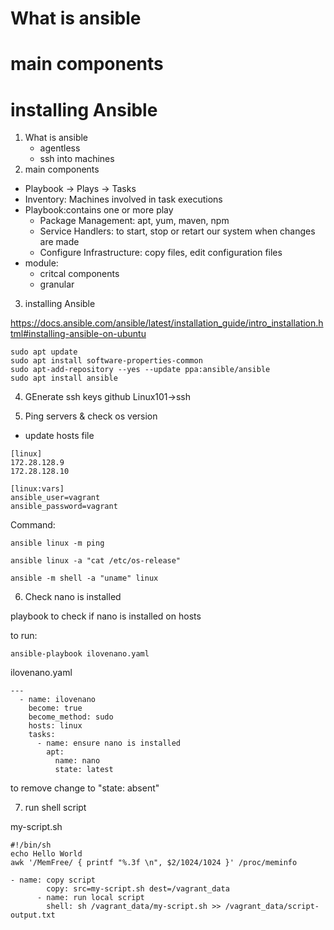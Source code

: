 # What is ansible
# main components
# installing Ansible

1. What is ansible
   * agentless
   * ssh into machines 
2. main components
  * Playbook -> Plays -> Tasks
  * Inventory: Machines involved in task executions
  * Playbook:contains one or more play
      * Package Management: apt, yum, maven, npm
      * Service Handlers: to start, stop or retart our system when changes are made
      * Configure Infrastructure: copy files, edit configuration files
  * module: 
    * critcal components
    * granular
  
3. installing Ansible

https://docs.ansible.com/ansible/latest/installation_guide/intro_installation.html#installing-ansible-on-ubuntu
```
sudo apt update
sudo apt install software-properties-common
sudo apt-add-repository --yes --update ppa:ansible/ansible
sudo apt install ansible
```
4. GEnerate ssh keys 
github Linux101->ssh

5. Ping servers & check os version
* update hosts file
```
[linux]
172.28.128.9
172.28.128.10

[linux:vars]
ansible_user=vagrant
ansible_password=vagrant
```

Command:
```
ansible linux -m ping

ansible linux -a "cat /etc/os-release"

ansible -m shell -a "uname" linux
```

6. Check nano is installed

playbook to check if nano is installed on hosts

to run: 
```
ansible-playbook ilovenano.yaml
```

ilovenano.yaml
```
---
  - name: ilovenano    
    become: true       
    become_method: sudo
    hosts: linux       
    tasks:
      - name: ensure nano is installed
        apt:
          name: nano
          state: latest
```
to remove change to "state: absent"

7. run shell script

my-script.sh
```
#!/bin/sh
echo Hello World
awk '/MemFree/ { printf "%.3f \n", $2/1024/1024 }' /proc/meminfo
```

```
- name: copy script
        copy: src=my-script.sh dest=/vagrant_data
      - name: run local script
        shell: sh /vagrant_data/my-script.sh >> /vagrant_data/script-output.txt
```
